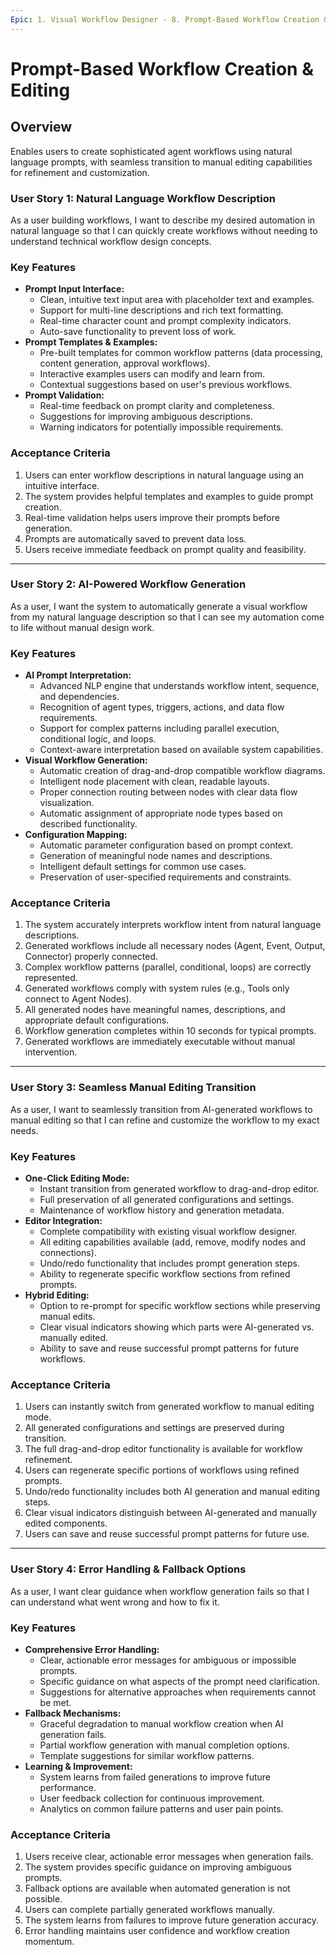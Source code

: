 ```yaml
---
Epic: 1. Visual Workflow Designer - 8. Prompt-Based Workflow Creation & Editing
---
```


# Prompt-Based Workflow Creation & Editing

## Overview
Enables users to create sophisticated agent workflows using natural language prompts, with seamless transition to manual editing capabilities for refinement and customization.

### User Story 1: Natural Language Workflow Description

As a user building workflows, I want to describe my desired automation in natural language so that I can quickly create workflows without needing to understand technical workflow design concepts.

### Key Features
- **Prompt Input Interface:**
  - Clean, intuitive text input area with placeholder text and examples.
  - Support for multi-line descriptions and rich text formatting.
  - Real-time character count and prompt complexity indicators.
  - Auto-save functionality to prevent loss of work.
- **Prompt Templates & Examples:**
  - Pre-built templates for common workflow patterns (data processing, content generation, approval workflows).
  - Interactive examples users can modify and learn from.
  - Contextual suggestions based on user's previous workflows.
- **Prompt Validation:**
  - Real-time feedback on prompt clarity and completeness.
  - Suggestions for improving ambiguous descriptions.
  - Warning indicators for potentially impossible requirements.

### Acceptance Criteria
1. Users can enter workflow descriptions in natural language using an intuitive interface.
2. The system provides helpful templates and examples to guide prompt creation.
3. Real-time validation helps users improve their prompts before generation.
4. Prompts are automatically saved to prevent data loss.
5. Users receive immediate feedback on prompt quality and feasibility.

---

### User Story 2: AI-Powered Workflow Generation

As a user, I want the system to automatically generate a visual workflow from my natural language description so that I can see my automation come to life without manual design work.

### Key Features
- **AI Prompt Interpretation:**
  - Advanced NLP engine that understands workflow intent, sequence, and dependencies.
  - Recognition of agent types, triggers, actions, and data flow requirements.
  - Support for complex patterns including parallel execution, conditional logic, and loops.
  - Context-aware interpretation based on available system capabilities.
- **Visual Workflow Generation:**
  - Automatic creation of drag-and-drop compatible workflow diagrams.
  - Intelligent node placement with clean, readable layouts.
  - Proper connection routing between nodes with clear data flow visualization.
  - Automatic assignment of appropriate node types based on described functionality.
- **Configuration Mapping:**
  - Automatic parameter configuration based on prompt context.
  - Generation of meaningful node names and descriptions.
  - Intelligent default settings for common use cases.
  - Preservation of user-specified requirements and constraints.

### Acceptance Criteria
1. The system accurately interprets workflow intent from natural language descriptions.
2. Generated workflows include all necessary nodes (Agent, Event, Output, Connector) properly connected.
3. Complex workflow patterns (parallel, conditional, loops) are correctly represented.
4. Generated workflows comply with system rules (e.g., Tools only connect to Agent Nodes).
5. All generated nodes have meaningful names, descriptions, and appropriate default configurations.
6. Workflow generation completes within 10 seconds for typical prompts.
7. Generated workflows are immediately executable without manual intervention.

---

### User Story 3: Seamless Manual Editing Transition

As a user, I want to seamlessly transition from AI-generated workflows to manual editing so that I can refine and customize the workflow to my exact needs.

### Key Features
- **One-Click Editing Mode:**
  - Instant transition from generated workflow to drag-and-drop editor.
  - Full preservation of all generated configurations and settings.
  - Maintenance of workflow history and generation metadata.
- **Editor Integration:**
  - Complete compatibility with existing visual workflow designer.
  - All editing capabilities available (add, remove, modify nodes and connections).
  - Undo/redo functionality that includes prompt generation steps.
  - Ability to regenerate specific workflow sections from refined prompts.
- **Hybrid Editing:**
  - Option to re-prompt for specific workflow sections while preserving manual edits.
  - Clear visual indicators showing which parts were AI-generated vs. manually edited.
  - Ability to save and reuse successful prompt patterns for future workflows.

### Acceptance Criteria
1. Users can instantly switch from generated workflow to manual editing mode.
2. All generated configurations and settings are preserved during transition.
3. The full drag-and-drop editor functionality is available for workflow refinement.
4. Users can regenerate specific portions of workflows using refined prompts.
5. Undo/redo functionality includes both AI generation and manual editing steps.
6. Clear visual indicators distinguish between AI-generated and manually edited components.
7. Users can save and reuse successful prompt patterns for future use.

---

### User Story 4: Error Handling & Fallback Options

As a user, I want clear guidance when workflow generation fails so that I can understand what went wrong and how to fix it.

### Key Features
- **Comprehensive Error Handling:**
  - Clear, actionable error messages for ambiguous or impossible prompts.
  - Specific guidance on what aspects of the prompt need clarification.
  - Suggestions for alternative approaches when requirements cannot be met.
- **Fallback Mechanisms:**
  - Graceful degradation to manual workflow creation when AI generation fails.
  - Partial workflow generation with manual completion options.
  - Template suggestions for similar workflow patterns.
- **Learning & Improvement:**
  - System learns from failed generations to improve future performance.
  - User feedback collection for continuous improvement.
  - Analytics on common failure patterns and user pain points.

### Acceptance Criteria
1. Users receive clear, actionable error messages when generation fails.
2. The system provides specific guidance on improving ambiguous prompts.
3. Fallback options are available when automated generation is not possible.
4. Users can complete partially generated workflows manually.
5. The system learns from failures to improve future generation accuracy.
6. Error handling maintains user confidence and workflow creation momentum.
